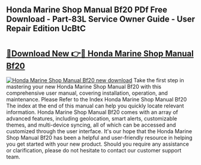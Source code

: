 ## Honda Marine Shop Manual Bf20 PDf Free Download - Part-83L Service Owner Guide - User Repair Edition UcBtC

# <h2><a href="http://bc93320.oget.top/?id=Honda+Marine+Shop+Manual+Bf20">🔗Download New 👉🔴 Honda Marine Shop Manual Bf20</a></h2>

[![Honda Marine Shop Manual Bf20 new download](https://i.imgur.com/5g1atiW.png)](http://bc93320.oget.top/?id=Honda+Marine+Shop+Manual+Bf20)
Take the first step in mastering your new Honda Marine Shop Manual Bf20 with this comprehensive user manual, covering installation, operation, and maintenance. Please Refer to the Index Honda Marine Shop Manual Bf20 The index at the end of this manual can help you quickly locate relevant information. Honda Marine Shop Manual Bf20 comes with an array of advanced features, including geolocation, smart alerts, customizable themes, and multi-device syncing, all of which can be accessed and customized through the user interface. It's our hope that the Honda Marine Shop Manual Bf20 has been a helpful and user-friendly resource in helping you get started with your new product. Should you require any assistance or clarification, please do not hesitate to contact our customer support team.
